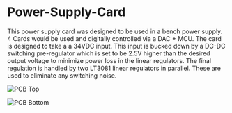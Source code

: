 # Power-Supply-Card

This power supply card was designed to be used in a bench power supply. 4 Cards would be used and digitally controlled via a DAC + MCU. The card is designed to take a a 34VDC input. This input is bucked down by a DC-DC switching pre-regulator which is set to be 2.5V higher than the desired output voltage to minimize power loss in the linear regulators. The final regulation is handled by two LT3081 linear regulators in parallel. These are used to eliminate any switching noise. 

![PCB Top](https://user-images.githubusercontent.com/11001357/168534881-71c658d8-7534-4f93-8033-23d634d0ec49.png)

![PCB Bottom](https://user-images.githubusercontent.com/11001357/168534934-ff18ff21-3333-4816-aafa-b8faa5038e63.png)

